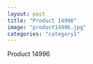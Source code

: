 ```yaml
---
layout: post
title: "Product 14996"
image: "product14996.jpg"
categories: "category1"
---
```

Product 14996

